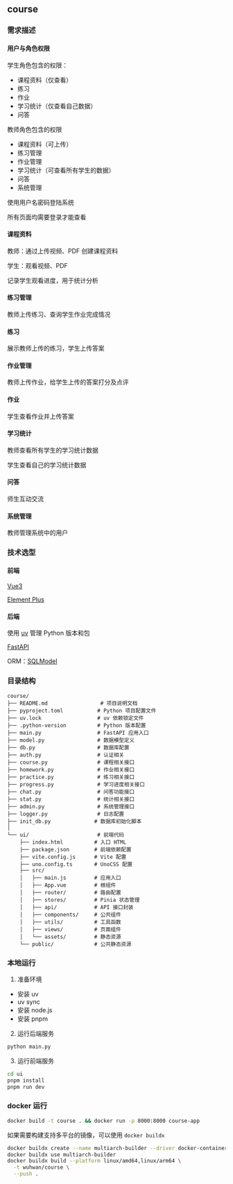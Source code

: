 ## course

### 需求描述

#### 用户与角色权限

学生角色包含的权限：

- 课程资料（仅查看）
- 练习
- 作业
- 学习统计（仅查看自己数据）
- 问答

教师角色包含的权限
- 课程资料（可上传）
- 练习管理
- 作业管理
- 学习统计（可查看所有学生的数据）
- 问答
- 系统管理

使用用户名密码登陆系统

所有页面均需要登录才能查看

#### 课程资料

教师：通过上传视频、PDF 创建课程资料

学生：观看视频、PDF

记录学生观看进度，用于统计分析

#### 练习管理
教师上传练习、查询学生作业完成情况

#### 练习

展示教师上传的练习，学生上传答案

#### 作业管理

教师上传作业，给学生上传的答案打分及点评

#### 作业
学生查看作业并上传答案

#### 学习统计
教师查看所有学生的学习统计数据

学生查看自己的学习统计数据

#### 问答
师生互动交流

#### 系统管理
教师管理系统中的用户


### 技术选型

#### 前端
[Vue3](https://cn.vuejs.org/)

[Element Plus](https://element-plus.org/zh-CN/)

#### 后端
使用 [uv](https://github.com/astral-sh/uv) 管理 Python 版本和包

[FastAPI](https://fastapi.tiangolo.com/zh/)

ORM：[SQLModel](https://sqlmodel.cn/)

### 目录结构
```text
course/
├── README.md                 # 项目说明文档
├── pyproject.toml           # Python 项目配置文件
├── uv.lock                  # uv 依赖锁定文件
├── .python-version          # Python 版本配置
├── main.py                  # FastAPI 应用入口
├── model.py                 # 数据模型定义
├── db.py                    # 数据库配置
├── auth.py                  # 认证相关
├── course.py                # 课程相关接口
├── homework.py              # 作业相关接口
├── practice.py              # 练习相关接口
├── progress.py              # 学习进度相关接口
├── chat.py                  # 问答功能接口
├── stat.py                  # 统计相关接口
├── admin.py                 # 系统管理接口
├── logger.py                # 日志配置
├── init_db.py              # 数据库初始化脚本
│
└── ui/                      # 前端代码
    ├── index.html          # 入口 HTML
    ├── package.json        # 前端依赖配置
    ├── vite.config.js      # Vite 配置
    ├── uno.config.ts       # UnoCSS 配置
    ├── src/
    │   ├── main.js         # 应用入口
    │   ├── App.vue         # 根组件
    │   ├── router/         # 路由配置
    │   ├── stores/         # Pinia 状态管理
    │   ├── api/            # API 接口封装
    │   ├── components/     # 公共组件
    │   ├── utils/          # 工具函数
    │   ├── views/          # 页面组件
    │   └── assets/         # 静态资源
    └── public/             # 公共静态资源
```
### 本地运行
1. 准备环境
- 安装 uv
- uv sync
- 安装 node.js
- 安装 pnpm

2. 运行后端服务
```bash
python main.py
```

3. 运行前端服务
```bash
cd ui
pnpm install
pnpm run dev
```

### docker 运行
```bash
docker build -t course . && docker run -p 8000:8000 course-app
```

如果需要构建支持多平台的镜像，可以使用 `docker buildx`
```bash
docker buildx create --name multiarch-builder --driver docker-container --bootstrap
docker buildx use multiarch-builder
docker buildx build --platform linux/amd64,linux/arm64 \
  -t wuhwan/course \
  --push .
```